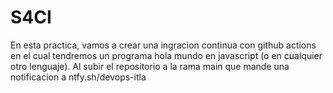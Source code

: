 # S4CI
En esta practica, vamos a crear una ingracion continua con github actions  en el cual tendremos un programa hola mundo en javascript (o en cualquier otro lenguaje). Al subir el repositorio a la rama main que mande una notificacion a ntfy.sh/devops-itla
